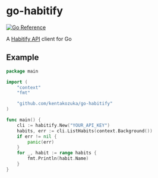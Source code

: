 # go-habitify

[![Go Reference](https://pkg.go.dev/badge/github.com/kentakozuka/go-habitify.svg)](https://pkg.go.dev/github.com/kentakozuka/go-habitify)

A [Habitify API](https://docs.habitify.me/) client for Go

## Example

```go
package main

import (
	"context"
	"fmt"

	"github.com/kentakozuka/go-habitify"
)

func main() {
	cli := habitify.New("YOUR_API_KEY")
	habits, err := cli.ListHabits(context.Background())
	if err != nil {
		panic(err)
	}
	for _, habit := range habits {
		fmt.Println(habit.Name)
	}
}

```